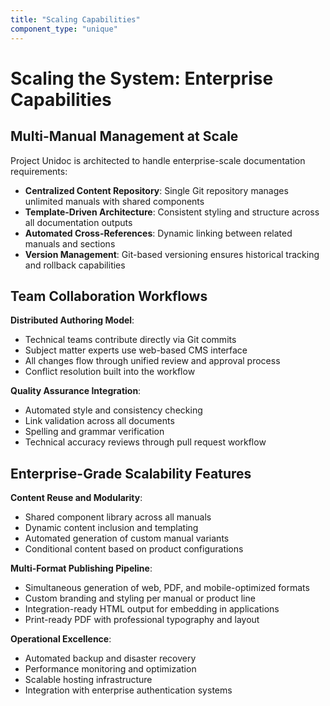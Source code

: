 ```yaml
---
title: "Scaling Capabilities"
component_type: "unique"
---
```


# Scaling the System: Enterprise Capabilities

## Multi-Manual Management at Scale

Project Unidoc is architected to handle enterprise-scale documentation requirements:

- **Centralized Content Repository**: Single Git repository manages unlimited manuals with shared components
- **Template-Driven Architecture**: Consistent styling and structure across all documentation outputs
- **Automated Cross-References**: Dynamic linking between related manuals and sections
- **Version Management**: Git-based versioning ensures historical tracking and rollback capabilities

## Team Collaboration Workflows

**Distributed Authoring Model**:
- Technical teams contribute directly via Git commits
- Subject matter experts use web-based CMS interface
- All changes flow through unified review and approval process
- Conflict resolution built into the workflow

**Quality Assurance Integration**:
- Automated style and consistency checking
- Link validation across all documents
- Spelling and grammar verification
- Technical accuracy reviews through pull request workflow

## Enterprise-Grade Scalability Features

**Content Reuse and Modularity**:
- Shared component library across all manuals
- Dynamic content inclusion and templating
- Automated generation of custom manual variants
- Conditional content based on product configurations

**Multi-Format Publishing Pipeline**:
- Simultaneous generation of web, PDF, and mobile-optimized formats
- Custom branding and styling per manual or product line
- Integration-ready HTML output for embedding in applications
- Print-ready PDF with professional typography and layout

**Operational Excellence**:
- Automated backup and disaster recovery
- Performance monitoring and optimization
- Scalable hosting infrastructure
- Integration with enterprise authentication systems